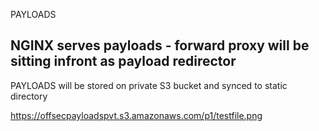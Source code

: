 PAYLOADS

NGINX
serves payloads - forward proxy will be sitting infront as payload redirector
-


PAYLOADS will be stored on private S3 bucket and synced to static directory

https://offsecpayloadspvt.s3.amazonaws.com/p1/testfile.png
